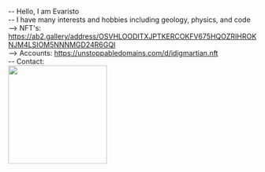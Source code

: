 -- Hello, I am Evaristo<br/>
-- I have many interests and hobbies including geology, physics, and code <br/>
--> NFT's: https://ab2.gallery/address/OSVHLOODITXJPTKERCOKFV675HQOZRIHROKNJM4LSIOM5NNNMGD24R6GQI<br/>
--> Accounts: https://unstoppabledomains.com/d/idigmartian.nft<br/>
-- Contact:<br/>
<img src="https://user-images.githubusercontent.com/87142245/151285697-dc638ca8-ebd0-4260-9c85-6cd7b0c039af.png" height="200" width="200"><img/>
